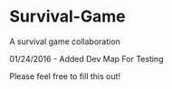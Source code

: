 # Survival-Game
A survival game collaboration

01/24/2016 - Added Dev Map For Testing

Please feel free to fill this out!
